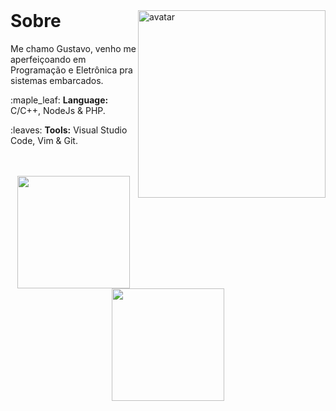 <br>

<div>

  <img align="right" width="300" src="https://img.itch.zone/aW1hZ2UvOTc3NTYzLzU1NTI5MjQuZ2lm/original/KXdhqD.gif" alt="avatar">
  <h1>Sobre</h1>

  <p align="left">
    Me chamo Gustavo, venho me aperfeiçoando em Programação e Eletrônica pra sistemas embarcados.
  </p>
  
  <p align="left">
    :maple_leaf:
    <strong>Language:</strong> C/C++, NodeJs & PHP.
  </p>
  
  <p align="left">
    :leaves:
    <strong>Tools:</strong> Visual Studio Code, Vim & Git.
  </p>

</div>

<br>
<br>

<div align="center">
  <a href="https://github.com/guga-mainmc">
  <img height="180em" src="https://github-readme-stats.vercel.app/api?username=guga-mainmc&show_icons=true&theme=graywhite&include_all_commits=true&count_private=true"/>
  <img height="180em" src="https://github-readme-stats.vercel.app/api/top-langs/?username=guga-mainmc&layout=compact&langs_count=7&theme=graywhite"/>
</div>

<br>

